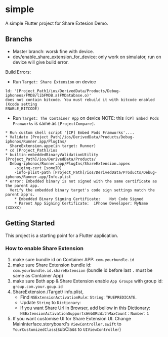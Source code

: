 # simple

A simple Flutter project for Share Extesion Demo.

## Branchs
- Master branch: worsk fine with device.
- dev/enable_share_extension_for_device: only work on simulator,  run on device will give build error.

Build Errors:
- Run `Target: Share Extension` on device

```
ld: '[Project_Path]/ios/DerivedData/Products/Debug-iphoneos/FMDB/libFMDB.a(FMDatabase.o)' 
does not contain bitcode. You must rebuild it with bitcode enabled (Xcode setting 
ENABLE_BITCODE)
```

- Run `Target: The Container App` on device
NOTE: this `[CP] Embed Pods Framworks` is same as `[ProjectCompare]`.
```
* Run custom shell script '[CP] Embed Pods Framworks'....
* Validate [Project_Path]/ios/DerivedData/Products/Debug-iphonos/Runner.app/PlugIns/
  ShareExtension.appe(in target: Runner)
* cd [Project_Path]/ios
* builtin-embeddedBinaryValidationUtility [Project_Path]/ios/DerivedData/Products/
  Debug-iphonos/Runner.app/PlugIns/ShareExtension.appex 
    -siging-cert [someID] 
    -info-plist-path [Project_Path]/ios/DerivedData/Products/Debug-iphonos/Runner.app/Info.plist
* error: Embedded binary is not signed with the same certificate as the parent app. 
  Verify the embedded binary target's code sign settings match the parent app's.
    * Embedded Binary Signing Certificate:    Not Code Signed
    * Parent App Signing Certificate:  iPhone Developer: MyName (XXXXX)
```

## Getting Started

This project is a starting point for a Flutter application.

### How to enable Share Extension

1. make sure bundle id on Container APP:  `com.yourbundle.id`
2. make sure Share Extension bundle id:    `com.yourbundle.id.shareExtension` (bundle id before last `.` must be same as Container App)
3. make sure Both app & Share Extension enable `App Groups` with group id:       `group.com.your.goup.id`
4. ShareExtension /Target/ info.plist,
    - Find `NSExtensionActivationRule`: `String`: `TRUEPREDICATE`.
    - Update `String` to `Dictionary`:
    - If you want Share Url in Browser, add bellow in this Dictionary: `NSExtensionActivationSupportsWebURLWithMaxCount` : `Number`: `1`
5. If you want customise UI for Share Extension UI.
 Change MainInterface.storyboard's `ViewController.swift` to `YourCustomizedClass`(subClass to `UIViewController`)
